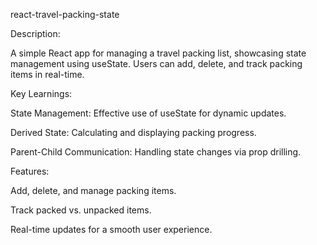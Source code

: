 react-travel-packing-state

Description:

A simple React app for managing a travel packing list, showcasing state management using useState. Users can add, delete, and track packing items in real-time.

Key Learnings:

State Management: Effective use of useState for dynamic updates.

Derived State: Calculating and displaying packing progress.

Parent-Child Communication: Handling state changes via prop drilling.


Features:

Add, delete, and manage packing items.

Track packed vs. unpacked items.

Real-time updates for a smooth user experience.
